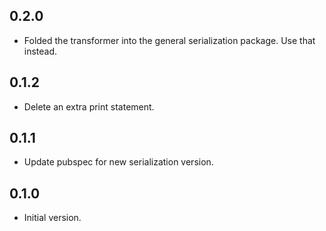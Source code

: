 ## 0.2.0
 * Folded the transformer into the general serialization package. Use
   that instead.

## 0.1.2

 * Delete an extra print statement.

## 0.1.1

 * Update pubspec for new serialization version.

## 0.1.0

  * Initial version.
